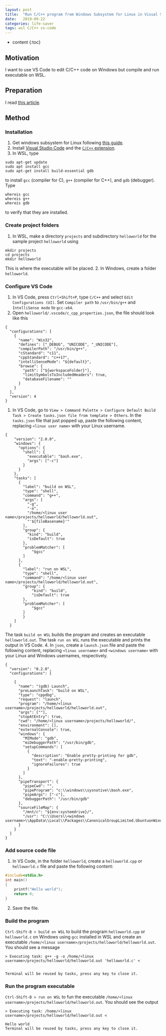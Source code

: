 ```yaml
---
layout: post
title:  "Run C/C++ program from Windows Subsystem for Linux in Visual Studio Code"
date:   2019-09-22
categories: life-saver
tags: wsl C/C++ vs-code
---
```


* content
{:toc}

## Motivation

I want to use VS Code to edit C/C++ code on Windows but compile and run executable on WSL. 

## Preparation

I read [this article](https://code.visualstudio.com/docs/cpp/config-wsl).




## Method

### Installation

1. Get windows subsystem for Linux following [this guide](https://docs.microsoft.com/en-us/windows/wsl/install-win10).
2. Install [Visual Studio Code](https://code.visualstudio.com/download) and the [`C/C++` extension](https://marketplace.visualstudio.com/items?itemName=ms-vscode.cpptools).
3. In WSL, type 
```
sudo apt-get update
sudo apt install gcc
sudo apt-get install build-essential gdb
```
to install `gcc` (compiler for C), `g++` (compiler for C++), and `gdb` (debugger). Type
```
whereis gcc
whereis g++
whereis gdb
```
to verify that they are installed.

### Create project folders
1. In WSL, make a directory `projects` and subdirectory `helloworld` for the sample project `helloworld` using
```
mkdir projects
cd projects
mkdir helloworld
```
This is where the executable will be placed.
2. In Windows, create a folder `helloworld`.

### Configure VS Code
1. In VS Code, press `Ctrl+Shift+P`, type `C/C++` and select `Edit Configurations (UI)`. Set `Compiler path` to `/usr/bin/g++` and `IntelliSense mode` to `gcc-x64`.
2. Open `helloworld/.vscode/c_cpp_properties.json`, the file should look like this
```
{
  "configurations": [
    {
      "name": "Win32",
      "defines": ["_DEBUG", "UNICODE", "_UNICODE"],
      "compilerPath": "/usr/bin/g++",
      "cStandard": "c11",
      "cppStandard": "c++17",
      "intelliSenseMode": "${default}",
      "browse": {
        "path": ["${workspaceFolder}"],
        "limitSymbolsToIncludedHeaders": true,
        "databaseFilename": ""
      }
    }
  ],
  "version": 4
}
```
1. In VS Code, go to `View > Command Palette > Configure Default Build Task > Create tasks.json file from template > Others`. In the `tasks.json` file that just popped up, paste the following content, replacing `<linux user name>` with your Linux username.
```
{
    "version": "2.0.0",
    "windows": {
      "options": {
        "shell": {
          "executable": "bash.exe",
          "args": ["-c"]
        }
      }
    },
    "tasks": [
      {
        "label": "build on WSL",
        "type": "shell",
        "command": "g++",
        "args": [
          "-g",
          "-o",
          "/home/<linux user name>/projects/helloworld/helloworld.out",
          "'${fileBasename}'"
        ],
        "group": {
          "kind": "build",
          "isDefault": true
        },
        "problemMatcher": [
            "$gcc"
        ]
      },
      {
        "label": "run on WSL",
        "type": "shell",
        "command": "/home/<linux user name>/projects/helloworld/helloworld.out",
        "group": {
            "kind": "build",
            "isDefault": true
        },
        "problemMatcher": [
            "$gcc"
        ]
        }
    ]
  }
```
The task `build on WSL` builds the program and creates an executable `helloworld.out`. The task `run on WSL` runs the executable and prints the output in VS Code.
4. In `json`, create a `launch.json` file and paste the following content, replacing `<linux username>` and `<windows username>` with your Linux and Windows usernames, respectively.
```
{
  "version": "0.2.0",
  "configurations": [
    
    {
      "name": "(gdb) Launch",
      "preLaunchTask": "build on WSL",
      "type": "cppdbg",
      "request": "launch",
      "program": "/home/<linux username>/projects/helloworld/helloworld.out",
      "args": [""],
      "stopAtEntry": true,
      "cwd": "/home/<linux username>/projects/helloworld/",
      "environment": [],
      "externalConsole": true,
      "windows": {
        "MIMode": "gdb",
        "miDebuggerPath": "/usr/bin/gdb",
        "setupCommands": [
          {
            "description": "Enable pretty-printing for gdb",
            "text": "-enable-pretty-printing",
            "ignoreFailures": true
          }
        ]
      },
      "pipeTransport": {
        "pipeCwd": "",
        "pipeProgram": "c:\\windows\\sysnative\\bash.exe",
        "pipeArgs": ["-c"],
        "debuggerPath": "/usr/bin/gdb"
      },
      "sourceFileMap": {
        "/mnt/c": "${env:systemdrive}/",
        "/usr": "C:\\Users\\<windows username>\\AppData\\Local\\Packages\\CanonicalGroupLimited.UbuntuonWindows_79rhkp1fndgsc\\LocalState\\rootfs\\usr\\"
      }
    }
  ]
}
```

### Add source code file
1. In VS Code, in the folder `helloworld`, create a `helloworld.cpp` or `helloworld.c` file and paste the following content:
```c
#include<stdio.h>
int main()
{
    printf("Hello world");
    return 0;
}
```
2. Save the file.

### Build the program
`Ctrl-Shift-B > build on WSL` to build the program `helloworld.cpp` or `helloworld.c` on Windows using `gcc` installed in WSL and create an executable `/home/<linux username>/projects/helloworld/helloworld.out`. You should see a message
```
> Executing task: g++ -g -o /home/<linux username>/projects/helloworld/helloworld.out 'helloworld.c' <


Terminal will be reused by tasks, press any key to close it.
```

### Run the program executable
`Ctrl-Shift-B > run on WSL` to fun the executable `/home/<linux username>/projects/helloworld/helloworld.out`. You should see the output 
```
> Executing task: /home/<linux username>/projects/helloworld/helloworld.out <

Hello world
Terminal will be reused by tasks, press any key to close it.
```